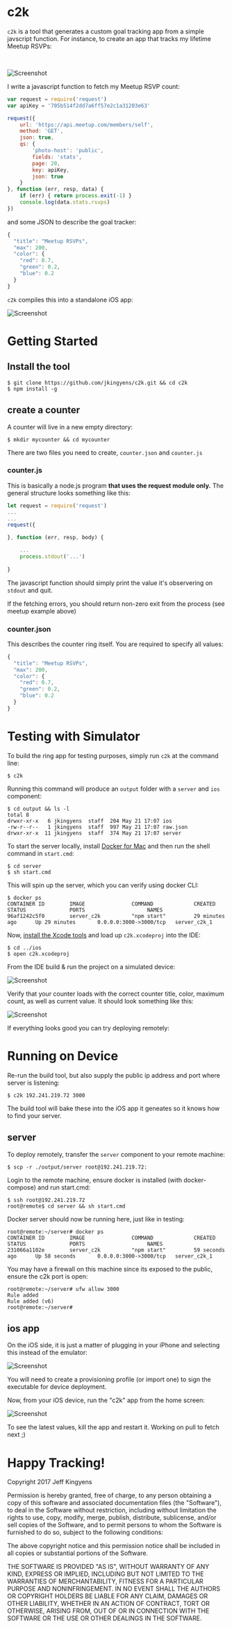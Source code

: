 # c2k

`c2k` is a tool that generates a custom goal tracking app from a simple javscript function. For instance, to create an app that tracks my lifetime Meetup RSVPs:

<br>

![Screenshot](samples/meetup/screen.png)


I write a javascript function to fetch my Meetup RSVP count: 

```javascript
var request = require('request')
var apiKey = '705b514f2dd7a6ff57e2c1a31203e63'

request({ 
    url: 'https://api.meetup.com/members/self',
    method: 'GET',
    json: true,
    qs: { 
        'photo-host': 'public',
        fields: 'stats',
        page: 20,
        key: apiKey,
        json: true
    }
}, function (err, resp, data) { 
    if (err) { return process.exit(-1) }
    console.log(data.stats.rsvps)
})
```

and some JSON to describe the goal tracker:

```javascript
{
  "title": "Meetup RSVPs",
  "max": 200,
  "color": { 
    "red": 0.7,
    "green": 0.2,
    "blue": 0.2
  }
}
```

`c2k` compiles this into a standalone iOS app:

![Screenshot](icon.png)


# Getting Started

## Install the tool

    $ git clone https://github.com/jkingyens/c2k.git && cd c2k
    $ npm install -g

## create a counter

A counter will live in a new empty directory:

    $ mkdir mycounter && cd mycounter

There are two files you need to create, `counter.json` and `counter.js`

### counter.js 

This is basically a node.js program **that uses the request module only.** The general structure looks something like this:

```javascript
let request = require('request')
...
...
request({ 

}, function (err, resp, body) { 

    ...
    process.stdout('...')
    
}
```

The javascript function should simply print the value it's observering on `stdout` and quit.

If the fetching errors, you should return non-zero exit from the process (see meetup example above)

### counter.json 

This describes the counter ring itself. You are required to specify all values:

```javascript
{
  "title": "Meetup RSVPs",
  "max": 200,
  "color": { 
    "red": 0.7,
    "green": 0.2,
    "blue": 0.2
  }
}
```

# Testing with Simulator

To build the ring app for testing purposes, simply run `c2k` at the command line:

    $ c2k
    
Running this command will produce an `output` folder with a `server` and `ios` component:

    $ cd output && ls -l
    total 8
    drwxr-xr-x   6 jkingyens  staff  204 May 21 17:07 ios
    -rw-r--r--   1 jkingyens  staff  997 May 21 17:07 raw.json
    drwxr-xr-x  11 jkingyens  staff  374 May 21 17:07 server

To start the server locally, install [Docker for Mac](https://store.docker.com/editions/community/docker-ce-desktop-mac?tab=description) and then run the shell command in `start.cmd`:

    $ cd server
    $ sh start.cmd

This will spin up the server, which you can verify using docker CLI:

    $ docker ps
    CONTAINER ID        IMAGE               COMMAND             CREATED             STATUS              PORTS                    NAMES
    96af1242c5f0        server_c2k          "npm start"         29 minutes ago      Up 29 minutes       0.0.0.0:3000->3000/tcp   server_c2k_1

Now, [install the Xcode tools](https://developer.apple.com/download/) and load up `c2k.xcodeproj` into the IDE: 

    $ cd ../ios
    $ open c2k.xcodeproj

From the IDE build & run the project on a simulated device:

![Screenshot](build.png)

Verify that your counter loads with the correct counter title, color, maximum count, as well as current value. It should look something like this: 

![Screenshot](samples/meetup/screen.png)

If everything looks good you can try deploying remotely:

# Running on Device

Re-run the build tool, but also supply the public ip address and port where server is listening:

    $ c2k 192.241.219.72 3000

The build tool will bake these into the iOS app it geneates so it knows how to find your server.

## server

To deploy remotely, transfer the `server` component to your remote machine:

    $ scp -r ./output/server root@192.241.219.72:
    
Login to the remote machine, ensure docker is installed (with docker-compose) and run start.cmd: 

    $ ssh root@192.241.219.72
    root@remote$ cd server && sh start.cmd

Docker server should now be running here, just like in testing:

    root@remote:~/server# docker ps
    CONTAINER ID        IMAGE               COMMAND             CREATED             STATUS              PORTS                    NAMES
    231066a1102e        server_c2k          "npm start"         59 seconds ago      Up 58 seconds       0.0.0.0:3000->3000/tcp   server_c2k_1

You may have a firewall on this machine since its exposed to the public, ensure the c2k port is open:

    root@remote:~/server# ufw allow 3000
    Rule added
    Rule added (v6)
    root@remote:~/server# 

## ios app

On the iOS side, it is just a matter of plugging in your iPhone and selecting this instead of the emulator:

![Screenshot](build2.png)

You will need to create a provisioning profile (or import one) to sign the executable for device deployment. 

Now, from your iOS device, run the "c2k" app from the home screen: 

![Screenshot](samples/meetup/screen.png)

To see the latest values, kill the app and restart it. Working on pull to fetch next ;) 

# Happy Tracking!


Copyright 2017 Jeff Kingyens

Permission is hereby granted, free of charge, to any person obtaining a copy of this software and associated documentation files (the "Software"), to deal in the Software without restriction, including without limitation the rights to use, copy, modify, merge, publish, distribute, sublicense, and/or sell copies of the Software, and to permit persons to whom the Software is furnished to do so, subject to the following conditions:

The above copyright notice and this permission notice shall be included in all copies or substantial portions of the Software.

THE SOFTWARE IS PROVIDED "AS IS", WITHOUT WARRANTY OF ANY KIND, EXPRESS OR IMPLIED, INCLUDING BUT NOT LIMITED TO THE WARRANTIES OF MERCHANTABILITY, FITNESS FOR A PARTICULAR PURPOSE AND NONINFRINGEMENT. IN NO EVENT SHALL THE AUTHORS OR COPYRIGHT HOLDERS BE LIABLE FOR ANY CLAIM, DAMAGES OR OTHER LIABILITY, WHETHER IN AN ACTION OF CONTRACT, TORT OR OTHERWISE, ARISING FROM, OUT OF OR IN CONNECTION WITH THE SOFTWARE OR THE USE OR OTHER DEALINGS IN THE SOFTWARE.